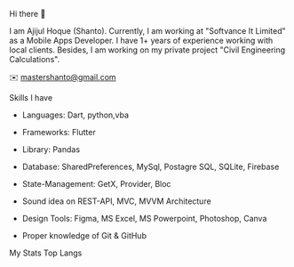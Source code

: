 Hi there 👋

I am Ajijul Hoque (Shanto). Currently, 
I am working at "Softvance It Limited" as a Mobile Apps Developer. 
I have 1+ years of experience working with local clients.
Besides, I am working on my private project "Civil Engineering Calculations".

✉️ mastershanto@gmail.com

        
Skills I have
* Languages: Dart, python,vba

* Frameworks: Flutter

* Library: Pandas

* Database: SharedPreferences, MySql, Postagre SQL, SQLite, Firebase

* State-Management: GetX, Provider, Bloc

* Sound idea on REST-API, MVC, MVVM Architecture

* Design Tools:  Figma, MS Excel, MS Powerpoint, Photoshop, Canva

* Proper knowledge of Git & GitHub

                                         
                                         
My Stats
Top Langs
